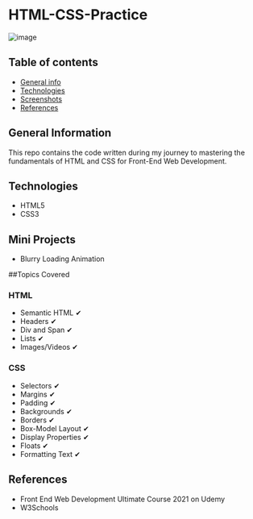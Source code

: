 # HTML-CSS-Practice

![image](https://user-images.githubusercontent.com/55777067/127402911-367481db-9bf8-4e71-8f55-edf044947e29.png)

## Table of contents
* [General info](#general-info)
* [Technologies](#technologies)
* [Screenshots](#screenshots)
* [References](#references)


## General Information
This repo contains the code written during my journey to mastering the fundamentals of HTML and CSS for Front-End Web Development. 

## Technologies
- HTML5
- CSS3

## Mini Projects
- Blurry Loading Animation

##Topics Covered

### HTML
- Semantic HTML ✔
- Headers ✔
- Div and Span ✔
- Lists ✔
- Images/Videos ✔

### CSS
- Selectors ✔
- Margins ✔
- Padding ✔
- Backgrounds ✔
- Borders ✔
- Box-Model Layout ✔
- Display Properties ✔
- Floats ✔
- Formatting Text ✔


## References

- Front End Web Development Ultimate Course 2021 on Udemy 
- W3Schools
